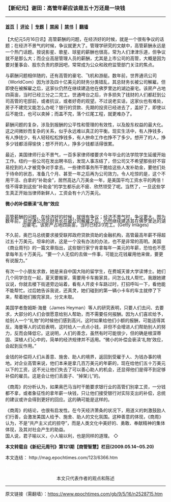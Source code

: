 ### 【新纪元】谢田：高管年薪应该是五十万还是一块钱

---

#### [首页](../../../..?n2528715) &nbsp;|&nbsp; [评论](../../../../../epoch-comment?n2528715) &nbsp;|&nbsp; [专题](../../../../../epoch-special?n2528715) &nbsp;|&nbsp; [禁闻](../../../../../epoch-news?n2528715) &nbsp;|&nbsp; [禁书](../../../../../books?n2528715) &nbsp;|&nbsp; [翻墙](https://github.com/gfw-breaker/nogfw/blob/master/README.md?n2528715)


<div class="post_content" id="artbody" itemprop="articleBody">
 <!-- article content begin -->
 <p>
  【大纪元5月16日讯】高管薪酬的问题，在经济好的时候，就是一个很有争议的话题；在经济不景气的时候，争议就更大了。管理学研究的文献中，高管薪酬永远是一个热门话题。按说影星、歌星、球星的薪酬也很高，常为人们津津乐道，但争议就不是那么大；而企业高层管理人员的薪酬，尤其是上市公司的高管，大概是因为要对董事会、股东负责的原因吧，常常成为公众和政府监管部门关注的焦点。
 </p>
 <p>
  与薪酬问题相伴随的，还有高管的豪宅、飞机和游艇。数年前，世界通讯公司（WorldCom）因为涉及四十亿美元的财务分类错乱，其总财务长被公司解雇。但即使在被解雇之后，这家伙仍然在继续建造他在佛罗里达的湖边豪宅。该房产占地四英亩，当时已经三分之二完工。世通垮台之后，许多损失了钱财的人们都赶到公司高管的宅邸前，或者抗议，或者好奇的观望。不过说老实话，这家伙也有难处，房子不建完又能怎么办呢？银行的贷款、先期的投资已经进去了，盖好了，即使以后不能住，也可以卖掉；而盖不完，落个烂尾工程，就更难办了。
 </p>
 <p>
  薪酬问题的复杂，涉及到报酬的公平性和管理的有效性，以及股东权益的最大化。这之间微妙而复杂的关系，似乎永远难以真正的平衡。现实生活中，有人挣钱多，有人挣钱少，有人轻轻松松挣钱多，有人拚命工作也挣不了多少。想开了的人，挣多少钱都活得愉快；想不开的人，挣多少钱都活得很累。
 </p>
 <p>
  最近，美国律师行业不景气，一百多家律师楼要求今年毕业的法学院学生延缓开始工作。纽约一些公司在发出聘书后，发现人事冻结了，但公司又不希望那些好不容易挖到的人才被竞争对手拿去。一些律师事务所干脆给这些人发补助金，要他们处于待命的状态，准备几个月、甚至一年之后再为公司效力。令人吃惊的是，这个不用干活、白拿的“补助金”，居然高达八万美金一年，是美国平均工资水平的两倍！怪不得拿到这些“补助金”的学生都乐此不疲、欣然领受了呢。当然了，一旦这些学生真正开始当律师新鲜人，工资会有十六万美元。
 </p>
 <p>
  <b>
   微小的补偿亵渎“礼物”效应
  </b>
 </p>
 <p>
  <!--image v 1.0-->
 </p>
 <div style="line-height: 90%; text-align: center;">
  <br/>
  <span class="bn12">
   高管薪酬的问题，在经济好的时候，就很有争议；经济不景气时，争议更大。图为数年前，前世通公司总财务长在被公司解雇之后，仍然继续建造其在佛罗里达的湖边豪宅。该房产占地四英亩，当时已经2∕3完工。(Getty Images)
  </span>
 </div>
 <p>
  <!-- -->
 </p>
 <p>
  不久前，奥巴马总统要求接受联邦政府贷款资助的金融机构，高管最高年薪不得超过五十万美元。坦率的讲，这是一个没有办法的办法，也不是非常的高明。美国《商业周刊》的一篇文章指出，这些银行家宁肯拿每年一美元的年薪，恐怕也不愿拿每年五十万美元。“要一个人无偿的去做一件事，可能比花钱雇用他来做，要更有说服力。”
 </p>
 <p>
  有次一个小朋友求救，她是来自中国大陆的留学生，在费城天普大学读博士。她们几个同学住在一起，夏天要搬家，需要用卡车搬家具，问怎么找人帮忙。我跟她建议说，你就去楼下街道旁边站着，看有人开皮卡车路过时，打招呼叫一下，看他能不能帮忙。过后她告诉我说，还真灵，她们碰到的第一辆小卡车的车主就停了下来，帮着她们搬完家具，分文未取。
 </p>
 <p>
  美国学者詹姆斯‧海曼（James Heyman）等人的研究表明，只要人们去问、去要求，大部分的人们会很愿意给别人帮助，而不需要任何报酬。因为人们喜欢给予，给别人一个“礼物”的时候他们感到高兴。这时如果给他们小额的报酬，可能适得其反。海曼等人的试验表明，这时给人一点点小钱，非但不会增进人们帮助别人的努力，反而会降低它。这说明，人们的善念，虽然有时可能很少，但的确是根深蒂固、深植人们心中的，简单的经济规律并不适用。“微小的补偿会亵渎‘礼物’效应，会起到反作用。”
 </p>
 <p>
  金钱的补偿将人们从善意、施舍、助人的境界，返回到受雇于人、为钱办事的境地。对企业高管来说，他们本来是拿几百万美元的年薪的，现在给他们五十万美元以下的工资，这不光让他们失去了可以善心助人的机会，还显得他们是得不到足够补偿的雇员。这是会让他们丢面子、“掉架儿”的。
 </p>
 <p>
  《商周》的分析认为，如果奥巴马当时干脆要求银行业的高管们别拿工资，一分钱都不拿，或者象征性的拿年薪一块钱，只让他们接受银行对实际支出的补偿，总统的建议或许会得到更好的回应。这的确可能是这样的。
 </p>
 <p>
  《商周》的结论，也很有启发性。在今天经济萧条的状况下，用道义的刺激鼓励人们行善，会激发美国人给予、施舍、助人的文化氛围。这种善意的体现，《商周》认为，不是“共产主义式的掠夺”，而是人类文化中美好的、勇敢、奉献精神的集体体现，及其对社会产生的助益。
  <br/>
  国人说，君子喻以义，小人喻以利，也是同样的道理。 ◇
 </p>
 <p>
  <b>
   本文转载自《新纪元周刊》第121期【商管智慧】栏目(2009.05.14~05.20)
  </b>
 </p>
 <p>
  本文连结：
  <ok href=" http://mag.epochtimes.com/123/6366.htm " target="_blank">
   http://mag.epochtimes.com/123/6366.htm
  </ok>
 </p>
 <p>
  <font color="#ffffff">
   (http://www.dajiyuan.com)
  </font>
  <br/>
  <center>
   <font class="GY13">
    本文只代表作者的观点和陈述
   </font>
  </center>
 </p>
 <!-- article content end -->
 <div id="below_article_ad">
 </div>
</div>


---

原文链接（需翻墙）：https://www.epochtimes.com/gb/9/5/16/n2528715.htm